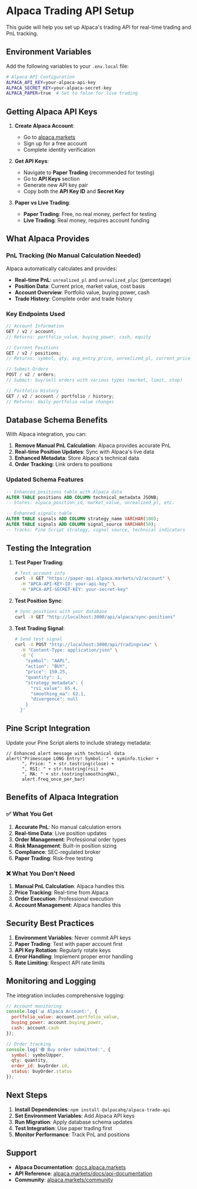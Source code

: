 # Alpaca Trading API Setup

This guide will help you set up Alpaca's trading API for real-time trading and PnL tracking.

## Environment Variables

Add the following variables to your `.env.local` file:

```bash
# Alpaca API Configuration
ALPACA_API_KEY=your-alpaca-api-key
ALPACA_SECRET_KEY=your-alpaca-secret-key
ALPACA_PAPER=true  # Set to false for live trading
```

## Getting Alpaca API Keys

1. **Create Alpaca Account**:
   - Go to [alpaca.markets](https://alpaca.markets)
   - Sign up for a free account
   - Complete identity verification

2. **Get API Keys**:
   - Navigate to **Paper Trading** (recommended for testing)
   - Go to **API Keys** section
   - Generate new API key pair
   - Copy both the **API Key ID** and **Secret Key**

3. **Paper vs Live Trading**:
   - **Paper Trading**: Free, no real money, perfect for testing
   - **Live Trading**: Real money, requires account funding

## What Alpaca Provides

### PnL Tracking (No Manual Calculation Needed)

Alpaca automatically calculates and provides:

- **Real-time PnL**: `unrealized_pl` and `unrealized_plpc` (percentage)
- **Position Data**: Current price, market value, cost basis
- **Account Overview**: Portfolio value, buying power, cash
- **Trade History**: Complete order and trade history

### Key Endpoints Used

```javascript
// Account Information
GET / v2 / account;
// Returns: portfolio_value, buying_power, cash, equity

// Current Positions
GET / v2 / positions;
// Returns: symbol, qty, avg_entry_price, unrealized_pl, current_price

// Submit Orders
POST / v2 / orders;
// Submit: buy/sell orders with various types (market, limit, stop)

// Portfolio History
GET / v2 / account / portfolio / history;
// Returns: daily portfolio value changes
```

## Database Schema Benefits

With Alpaca integration, you can:

1. **Remove Manual PnL Calculation**: Alpaca provides accurate PnL
2. **Real-time Position Updates**: Sync with Alpaca's live data
3. **Enhanced Metadata**: Store Alpaca's technical data
4. **Order Tracking**: Link orders to positions

### Updated Schema Features

```sql
-- Enhanced positions table with Alpaca data
ALTER TABLE positions ADD COLUMN technical_metadata JSONB;
-- Stores: alpaca_position_id, market_value, unrealized_pl, etc.

-- Enhanced signals table
ALTER TABLE signals ADD COLUMN strategy_name VARCHAR(100);
ALTER TABLE signals ADD COLUMN signal_source VARCHAR(50);
-- Tracks: Pine Script strategy, signal source, technical indicators
```

## Testing the Integration

1. **Test Paper Trading**:

   ```bash
   # Test account info
   curl -X GET "https://paper-api.alpaca.markets/v2/account" \
     -H "APCA-API-KEY-ID: your-api-key" \
     -H "APCA-API-SECRET-KEY: your-secret-key"
   ```

2. **Test Position Sync**:

   ```bash
   # Sync positions with your database
   curl -X GET "http://localhost:3000/api/alpaca/sync-positions"
   ```

3. **Test Trading Signal**:
   ```bash
   # Send test signal
   curl -X POST "http://localhost:3000/api/tradingview" \
     -H "Content-Type: application/json" \
     -d '{
       "symbol": "AAPL",
       "action": "BUY",
       "price": 150.25,
       "quantity": 1,
       "strategy_metadata": {
         "rsi_value": 65.4,
         "smoothing_ma": 62.1,
         "divergence": null
       }
     }'
   ```

## Pine Script Integration

Update your Pine Script alerts to include strategy metadata:

```pinescript
// Enhanced alert message with technical data
alert("Primescope LONG Entry! Symbol: " + syminfo.ticker +
      ", Price: " + str.tostring(close) +
      ", RSI: " + str.tostring(rsi) +
      ", MA: " + str.tostring(smoothingMA),
      alert.freq_once_per_bar)
```

## Benefits of Alpaca Integration

### ✅ What You Get

1. **Accurate PnL**: No manual calculation errors
2. **Real-time Data**: Live position updates
3. **Order Management**: Professional order types
4. **Risk Management**: Built-in position sizing
5. **Compliance**: SEC-regulated broker
6. **Paper Trading**: Risk-free testing

### ❌ What You Don't Need

1. **Manual PnL Calculation**: Alpaca handles this
2. **Price Tracking**: Real-time from Alpaca
3. **Order Execution**: Professional execution
4. **Account Management**: Alpaca handles this

## Security Best Practices

1. **Environment Variables**: Never commit API keys
2. **Paper Trading**: Test with paper account first
3. **API Key Rotation**: Regularly rotate keys
4. **Error Handling**: Implement proper error handling
5. **Rate Limiting**: Respect API rate limits

## Monitoring and Logging

The integration includes comprehensive logging:

```javascript
// Account monitoring
console.log('📊 Alpaca Account:', {
  portfolio_value: account.portfolio_value,
  buying_power: account.buying_power,
  cash: account.cash
});

// Order tracking
console.log('🟢 Buy order submitted:', {
  symbol: symbolUpper,
  qty: quantity,
  order_id: buyOrder.id,
  status: buyOrder.status
});
```

## Next Steps

1. **Install Dependencies**: `npm install @alpacahq/alpaca-trade-api`
2. **Set Environment Variables**: Add Alpaca API keys
3. **Run Migration**: Apply database schema updates
4. **Test Integration**: Use paper trading first
5. **Monitor Performance**: Track PnL and positions

## Support

- **Alpaca Documentation**: [docs.alpaca.markets](https://docs.alpaca.markets)
- **API Reference**: [alpaca.markets/docs/api-documentation](https://alpaca.markets/docs/api-documentation)
- **Community**: [alpaca.markets/community](https://alpaca.markets/community)
